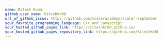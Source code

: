 ```yaml
---
name: Ritesh Kumar
github_user_name: RiteshKr00
url_of_github_issue: https://github.com/scaleracademy/scaler-september-open-source-challenge/issues/26
your_favroite_programming_language: C++ and Javascript
your_hosted_github_pages_link: https://riteshkr00.github.io/
your_hosted_github_pages_repository_link: https://github.com/RiteshKr00/RiteshKr00.github.io
---
```

